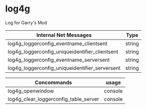 # log4g
Log for Garry's Mod

| Internal Net Messages      | Type |
| ----------- | ----------- |
| log4g_loggerconfig_eventname_clientsent      | string       |
| log4g_loggerconfig_uniqueidentifier_clientsent   | string        |
| log4g_loggerconfig_eventname_serversent      | string       |
| log4g_loggerconfig_uniqueidentifier_serversent   | string        |

| Concommands      | usage |
| ----------- | ----------- |
| log4g_openwindow      | console       |
| log4g_clear_loggerconfig_table_server     | console       |
